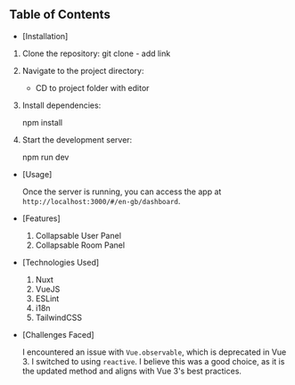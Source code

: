 ## Table of Contents
- [Installation]

1. Clone the repository: git clone - add link

2. Navigate to the project directory:

    - CD to project folder with editor

3. Install dependencies:

    npm install

4. Start the development server:

    npm run dev

- [Usage]

    Once the server is running, you can access the app at `http://localhost:3000/#/en-gb/dashboard`.

- [Features]

    1. Collapsable User Panel
    2. Collapsable Room Panel

- [Technologies Used]
    
    1. Nuxt
    2. VueJS
    3. ESLint 
    4. i18n
    5. TailwindCSS

- [Challenges Faced]

    I encountered an issue with `Vue.observable`, which is deprecated in Vue 3. I switched to using `reactive`. I believe this was a good choice, as it is the updated method and aligns with Vue 3's best practices.